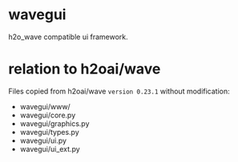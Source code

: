 # wavegui

h2o_wave compatible ui framework.


# relation to h2oai/wave

Files copied from h2oai/wave `version 0.23.1` without modification:
* wavegui/www/
* wavegui/core.py
* wavegui/graphics.py
* wavegui/types.py
* wavegui/ui.py
* wavegui/ui_ext.py